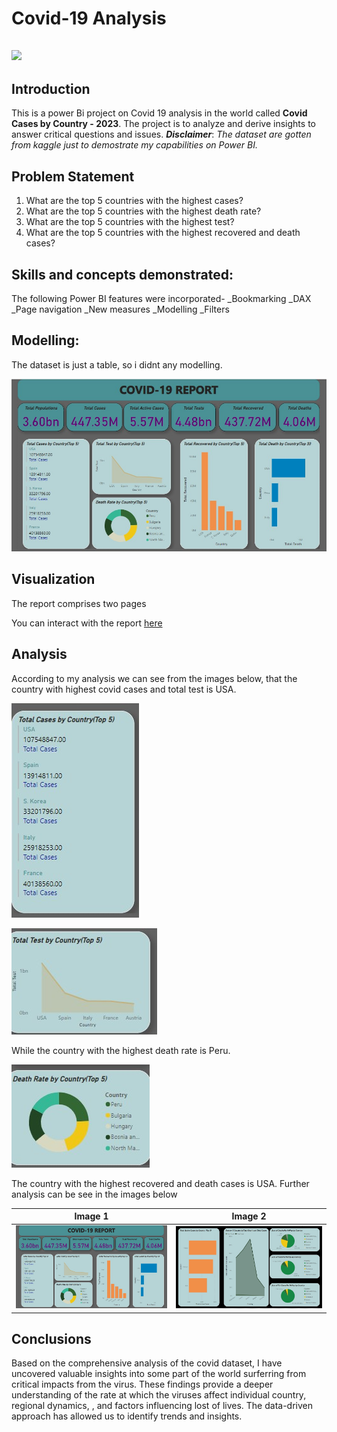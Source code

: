 # Covid-19 Analysis

![](3d-covid-coronavirus_17005-736.avif)
---
## Introduction

This is a power Bi project on Covid 19 analysis in the world called **Covid Cases by Country - 2023**. The project is to analyze and derive insights to answer critical questions and issues.
**_Disclaimer_**: _The dataset are gotten from kaggle just to demostrate my capabilities on Power BI._

## Problem Statement
1. What are the top 5 countries with the highest cases?
2. What are the top 5 countries with the highest death rate?
3. What are the top 5 countries with the highest test?
4. What are the top 5 countries with the highest recovered and death cases?

## Skills and concepts demonstrated:

The following Power BI features were incorporated-
_Bookmarking
_DAX
_Page navigation
_New measures
_Modelling
_Filters

## Modelling:
The dataset is just a table, so i didnt any modelling.

![](auto_model.jpg)

## Visualization

The report comprises two pages

You can interact with the report [here](https://app.powerbi.com/groups/me/reports/65579665-1ed7-4462-942e-1b00ad892f3e/ReportSection?experience=power-bi)

## Analysis

According to my analysis we can see from the images below, that the country with highest covid cases and total test is USA.

![](total_cases.jpg)

![](total_tests.jpg)





While the country with the highest death rate is Peru.

![](death_rate.jpg)


The country with the highest recovered and death cases is USA.
Further analysis can be see in the images below


Image 1                        |     Image 2
:-----------------------------:|:------------------------:
![](front_page.jpg)            |   ![](second_board.jpg)



## Conclusions
Based on the comprehensive analysis of the covid dataset, I have uncovered valuable insights into some part of the world surferring from critical impacts from the virus. These findings provide a deeper understanding of the rate at which the viruses affect individual country, regional dynamics, , and factors influencing lost of lives. The data-driven approach has allowed us to identify trends and insights.
